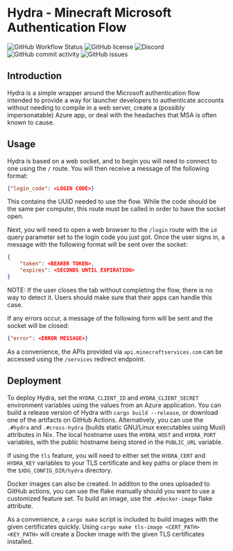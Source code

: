 # Hydra - Minecraft Microsoft Authentication Flow
![GitHub Workflow Status](https://img.shields.io/github/workflow/status/modrinth/hydra/Code%20Quality)
![GitHub license](https://img.shields.io/github/license/modrinth/hydra?)
![Discord](https://img.shields.io/discord/734077874708938864)
![GitHub commit activity](https://img.shields.io/github/commit-activity/m/modrinth/hydra)
![GitHub issues](https://img.shields.io/github/issues/modrinth/hydra)

## Introduction
Hydra is a simple wrapper around the Microsoft authentication flow intended to provide a way for launcher developers to authenticate accounts without needing to compile in a web server, create a (possibly impersonatable) Azure app, or deal with the headaches that MSA is often known to cause.

## Usage
Hydra is based on a web socket, and to begin you will need to connect to one using the `/` route. You will then receive a message of the following format:
```json
{"login_code": <LOGIN CODE>}
```

This contains the UUID needed to use the flow. While the code should be the same per computer, this route must be called in order to have the socket open.

Next, you will need to open a web browser to the `/login` route with the `id` query parameter set to the login code you just got. Once the user signs in, a message with the following format will be sent over the socket:

```json
{
    "token": <BEARER TOKEN>,
    "expires": <SECONDS UNTIL EXPIRATION>
}
```
NOTE: If the user closes the tab without completing the flow, there is no way to detect it. Users should make sure that their apps can handle this case.

If any errors occur, a message of the following form will be sent and the socket will be closed:
```json
{"error": <ERROR MESSAGE>}
```

As a convenience, the APIs provided via `api.minecraftservices.com` can be accessed using the `/services` redirect endpoint.


## Deployment
To deploy Hydra, set the `HYDRA_CLIENT_ID` and `HYDRA_CLIENT_SECRET` environment variables using the values from an Azure application. You can build a release version of Hydra with `cargo build --release`, or download one of the artifacts on GitHub Actions. Alternatively, you can use the `.#hydra` and `.#cross-hydra` (builds static GNU/Linux executables using Musl) attributes in Nix. The local hostname uses the `HYDRA_HOST` and `HYDRA_PORT` variables, with the public hostname being stored in the `PUBLIC_URL` variable.

If using the `tls` feature, you will need to either set the `HYDRA_CERT` and `HYDRA_KEY` variables to your TLS certificate and key paths or place them in the `$XDG_CONFIG_DIR/hydra` directory.

Docker images can also be created. In additon to the ones uploaded to GitHub actions, you can use the flake manually should you want to use a customized feature set. To build an image, use the `.#docker-image` flake attribute.

As a convenience, a `cargo make` script is included to build images with the given certificates quickly. Using `cargo make tls-image <CERT_PATH> <KEY_PATH>` will create a Docker image with the given TLS certificates installed.
